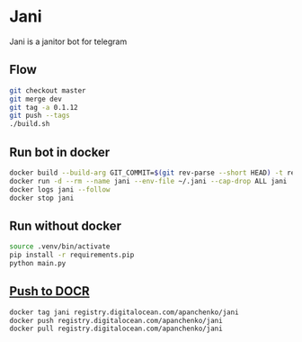 # Jani

Jani is a janitor bot for telegram

## Flow

```bash
git checkout master
git merge dev
git tag -a 0.1.12
git push --tags
./build.sh
```

## Run bot in docker

```bash
docker build --build-arg GIT_COMMIT=$(git rev-parse --short HEAD) -t registry.digitalocean.com/apanchenko/jani:0.1 .
docker run -d --rm --name jani --env-file ~/.jani --cap-drop ALL jani
docker logs jani --follow
docker stop jani
```

## Run without docker

```bash
source .venv/bin/activate
pip install -r requirements.pip
python main.py
```

## [Push to DOCR](https://www.digitalocean.com/docs/container-registry/quickstart/)

```bash
docker tag jani registry.digitalocean.com/apanchenko/jani
docker push registry.digitalocean.com/apanchenko/jani
docker pull registry.digitalocean.com/apanchenko/jani
```
